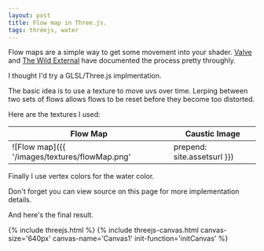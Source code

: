 ```yaml
---
layout: post
title: Flow map in Three.js.
tags: threejs, water
---
```


Flow maps are a simple way to get some movement into your shader. [Valve](http://www.valvesoftware.com/publications/2010/siggraph2010_vlachos_waterflow.pdf)
and [The Wild External](http://www.thewildeternal.com/2014/09/02/devlog-flowing-water/) have documented the process pretty throughly.

I thought I'd try a GLSL/Three.js implmentation.

The basic idea is to use a texture to move uvs over time. Lerping between two sets of flows allows flows to be reset before they become too distorted.

Here are the textures I used:

| Flow Map | Caustic Image |
| -------- | --------------|
| ![Flow map]({{ '/images/textures/flowMap.png' | prepend: site.assetsurl }}) | ![Caustic texture]({{ '/images/textures/caustics.png' | prepend: site.assetsurl }}) |



Finally I use vertex colors for the water color.

Don't forget you can view source on this page for more implementation details.

And here's the final result.

<script type="x-shader/x-fragment" id="flowMapFragmentShader">
    #ifdef GL_ES
    precision highp float;
    #endif

    uniform float time;
    uniform sampler2D texture;
    uniform sampler2D flowMap;
    uniform float flowSpeed; // How fast it flows
    uniform float cycleTime; // How long one complete lerp between flows takes
    
    varying vec2 vUv;
    varying vec3 vColor;
    
    void main()
    {
        // Look up the flow direction from the flow map.
        vec2 flowDirection = (texture2D( flowMap, vUv ).rg - 0.5) * 2.0;
        //flowDirection = clamp( flowDirection, vec2(0), vec2(1) );
        flowDirection = flowDirection; 
        
        // Use two cycles, offset by a half so we can blend between them
        float t1 = time / cycleTime;
        float t2 = t1 + 0.5;
        float cycleTime1 = t1 - floor(t1);
        float cycleTime2 = t2 - floor(t2);
        vec2 flowDirection1 = flowDirection * cycleTime1 * flowSpeed;
        vec2 flowDirection2 = flowDirection * cycleTime2 * flowSpeed;
        vec2 uv1 = vUv + flowDirection1;
        vec2 uv2 = vUv + flowDirection2;
        vec4 color1 = texture2D( texture, uv1 );
        vec4 color2 = texture2D( texture, uv2 );
        
        // Ping pong between the two flows, showing the least distorted and allowing uv resets on both.
        vec4 color = mix( color1, color2, abs(cycleTime1-0.5)*2.0 );
        
        vec4 c = vec4(uv1, 0, 1);//texture2D( flowMap, vUv );
        
        
        // Color from the vertex colors
        gl_FragColor = vec4(vColor,1.0) + color;
    }
</script>


<script>

function setVertColors( mesh, color )
{
    
    for ( var i = 0; i < mesh.faces.length; i++ ) 
    {
        var face = mesh.faces[ i ];
        face.vertexColors = [color, color, color];
    }
}

function initCanvas( threeContext )
{
    var size = threeContext.size;
    var halfSize = size/2;

    // Setup camera
    threeContext.camera = new THREE.OrthographicCamera( -halfSize, halfSize, halfSize, -halfSize, -1, 1000 );
    threeContext.camera.position.z = 1;
    
    // Add the full screen quad
    var planeGeo = new THREE.PlaneGeometry( size, size, 4 );
    var color = new THREE.Color( 0x043A61 );
    setVertColors( planeGeo, color );
    
    // Load the textures
    var linesTexture = new THREE.TextureLoader().load('{{ site.assetsurl }}/images/textures/caustics.png');
    var flowMap = new THREE.TextureLoader().load('{{ site.assetsurl }}/images/textures/flowMap.png');
    
    // Setup uniforms for the shader
    threeContext.uniforms = {
        time: { type: "f", value: 1.0 },
        texture: { type: "t", value: linesTexture },
        flowMap: { type: "t", value: flowMap },
        flowSpeed: { type: "f", value: 0.1 },
        cycleTime: { type: "f", value: 20 },
    };
    threeContext.uniforms.texture.value.wrapS = threeContext.uniforms.texture.value.wrapT = THREE.RepeatWrapping;
    threeContext.uniforms.flowMap.value.wrapS = threeContext.uniforms.flowMap.value.wrapT = THREE.RepeatWrapping;
    
    // Create the material
    var vShader = document.getElementById( 'defaultVertexShader' );
    var fShader = document.getElementById( 'flowMapFragmentShader' );
    var shaderMaterial = new THREE.ShaderMaterial({
        uniforms: threeContext.uniforms,
        vertexShader: vShader.text,
        fragmentShader: fShader.text,
        vertexColors: THREE.VertexColors,
    }); 
    
    threeContext.plane = new THREE.Mesh( planeGeo, shaderMaterial );
    threeContext.plane.position.z = -10;
    
    threeContext.scene = new THREE.Scene();
    threeContext.scene.add( threeContext.plane );
}

</script>

{% include threejs.html %}
{% include threejs-canvas.html canvas-size='640px' canvas-name='Canvas1' init-function='initCanvas' %}
